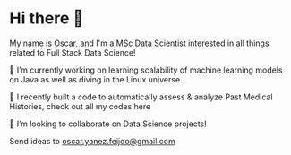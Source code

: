 # Hi there 👋
My name is Oscar, and I'm a MSc Data Scientist interested in all things related to Full Stack Data Science!

🔭 I’m currently working on learning scalability of machine learning models on 
 Java as well as diving in the Linux universe.

🌱 I recently built a code to automatically assess & analyze Past Medical Histories, check out all my codes here

👯 I’m looking to collaborate on Data Science projects!

Send ideas to oscar.yanez.feijoo@gmail.com
